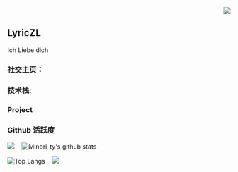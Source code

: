 <img align="right" src="https://count.getloli.com/get/@:LyricZL?theme=rule34">   

## LyricZL
Ich Liebe dich  

### **社交主页：**



### **技术栈:**



### Project


### Github 活跃度

[![](https://activity-graph.herokuapp.com/graph?username=LyricZL&theme=dracula)](https://github.com/ashutosh00710/github-readme-activity-graph)   
![Minori-ty's github stats](https://github-readme-stats.vercel.app/api?username=LyricZL&show_icons=true&theme=vue)   

![Top Langs](https://github-readme-stats.vercel.app/api/top-langs/?username=LyricZL&langs_count=6)   
![](https://github-readme-stats.vercel.app/api/top-langs/?username=LyricZL&layout=compact&langs_count=6)   
